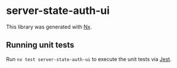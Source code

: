 # server-state-auth-ui

This library was generated with [Nx](https://nx.dev).

## Running unit tests

Run `nx test server-state-auth-ui` to execute the unit tests via [Jest](https://jestjs.io).
